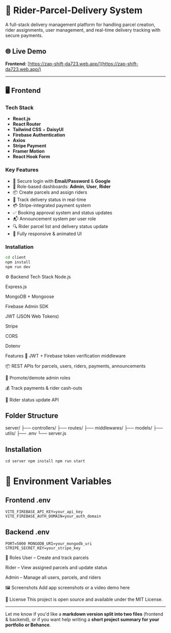# 🚚 Rider-Parcel-Delivery System

A full-stack delivery management platform for handling parcel creation, rider assignments, user management, and real-time delivery tracking with secure payments.

## 🌐 Live Demo

**Frontend:** [https://zap-shift-da723.web.app/](https://zap-shift-da723.web.app/)

---

## 🖥️ Frontend

### Tech Stack

- **React.js**
- **React Router**
- **Tailwind CSS** + **DaisyUI**
- **Firebase Authentication**
- **Axios**
- **Stripe Payment**
- **Framer Motion**
- **React Hook Form**

### Key Features

- 🔐 Secure login with **Email/Password** & **Google**
- 🧭 Role-based dashboards: **Admin**, **User**, **Rider**
- 📦 Create parcels and assign riders
- 🚴 Track delivery status in real-time
- 💳 Stripe-integrated payment system
- ✅ Booking approval system and status updates
- 📬 Announcement system per user role
- 🔍 Rider parcel list and delivery status update
- 📱 Fully responsive & animated UI

### Installation

```bash
cd client
npm install
npm run dev
```

⚙️ Backend
Tech Stack
Node.js

Express.js

MongoDB + Mongoose

Firebase Admin SDK

JWT (JSON Web Tokens)

Stripe

CORS

Dotenv

Features
🔐 JWT + Firebase token verification middleware

📦 REST APIs for parcels, users, riders, payments, announcements

🧑 Promote/demote admin roles

💰 Track payments & rider cash-outs

🚚 Rider status update API

## Folder Structure

server/
├── controllers/
├── routes/
├── middlewares/
├── models/
├── utils/
├── .env
└── server.js


## Installation

`
cd server
npm install
npm run start
`

# 🔐 Environment Variables
## Frontend .env
```
VITE_FIREBASE_API_KEY=your_api_key
VITE_FIREBASE_AUTH_DOMAIN=your_auth_domain
```

## Backend .env
``
PORT=5000
MONGODB_URI=your_mongodb_uri
STRIPE_SECRET_KEY=your_stripe_key
``

👥 Roles
User – Create and track parcels

Rider – View assigned parcels and update status

Admin – Manage all users, parcels, and riders

🖼️ Screenshots
Add app screenshots or a video demo here

📜 License
This project is open source and available under the MIT License.


---

Let me know if you'd like a **markdown version split into two files** (frontend & backend), or if you want help writing a **short project summary for your portfolio or Behance**.


